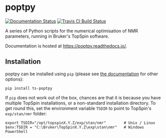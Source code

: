 # poptpy

[![Documentation Status](https://readthedocs.org/projects/poptpy/badge/?version=latest)](https://poptpy.readthedocs.io/en/latest/?badge=latest)
[![Travis CI Build Status](https://travis-ci.com/yongrenjie/poptpy.svg?branch=master)](https://travis-ci.com/github/yongrenjie/poptpy)

A series of Python scripts for the numerical optimisation of NMR parameters, running in Bruker's TopSpin software.

Documentation is hosted at https://poptpy.readthedocs.io/.


## Installation

poptpy can be installed using ``pip`` (please see [the documentation](https://poptpy.readthedocs.io/en/latest/install/) for other options):

    pip install ts-poptpy

If ``pip`` does not work out of the box, chances are that it is because you have multiple TopSpin installations, or a non-standard installation directory. To get round this, set the environment variable `TSDIR` to point to TopSpin's `exp/stan/nmr` folder:

    export TSDIR="/opt/topspinX.Y.Z/exp/stan/nmr"        # Unix / Linux
    $env:TSDIR = "C:\Bruker\TopSpinX.Y.Z\exp\stan\nmr"   # Windows PowerShell
